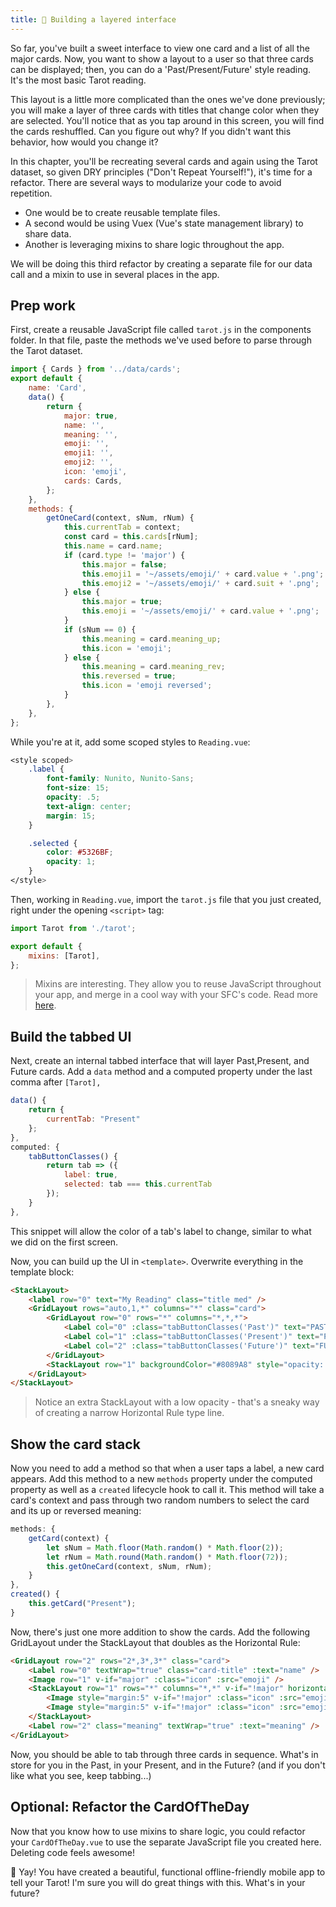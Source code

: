 ```yaml
---
title: 🥞 Building a layered interface
---
```


So far, you've built a sweet interface to view one card and a list of all the major cards. Now, you want to show a layout to a user so that three cards can be displayed; then, you can do a 'Past/Present/Future' style reading. It's the most basic Tarot reading.

This layout is a little more complicated than the ones we've done previously; you will make a layer of three cards with titles that change color when they are selected. You'll notice that as you tap around in this screen, you will find the cards reshuffled. Can you figure out why? If you didn't want this behavior, how would you change it?

In this chapter, you'll be recreating several cards and again using the Tarot dataset, so given DRY principles ("Don't Repeat Yourself!"), it's time for a refactor. There are several ways to modularize your code to avoid repetition.

-   One would be to create reusable template files.
-   A second would be using Vuex (Vue's state management library) to share data.
-   Another is leveraging mixins to share logic throughout the app.

We will be doing this third refactor by creating a separate file for our data call and a mixin to use in several places in the app.

## Prep work

First, create a reusable JavaScript file called `tarot.js` in the components folder. In that file, paste the methods we've used before to parse through the Tarot dataset.

```js
import { Cards } from '../data/cards';
export default {
	name: 'Card',
	data() {
		return {
			major: true,
			name: '',
			meaning: '',
			emoji: '',
			emoji1: '',
			emoji2: '',
			icon: 'emoji',
			cards: Cards,
		};
	},
	methods: {
		getOneCard(context, sNum, rNum) {
			this.currentTab = context;
			const card = this.cards[rNum];
			this.name = card.name;
			if (card.type != 'major') {
				this.major = false;
				this.emoji1 = '~/assets/emoji/' + card.value + '.png';
				this.emoji2 = '~/assets/emoji/' + card.suit + '.png';
			} else {
				this.major = true;
				this.emoji = '~/assets/emoji/' + card.value + '.png';
			}
			if (sNum == 0) {
				this.meaning = card.meaning_up;
				this.icon = 'emoji';
			} else {
				this.meaning = card.meaning_rev;
				this.reversed = true;
				this.icon = 'emoji reversed';
			}
		},
	},
};
```

While you're at it, add some scoped styles to `Reading.vue`:

```css
<style scoped>
    .label {
        font-family: Nunito, Nunito-Sans;
        font-size: 15;
        opacity: .5;
        text-align: center;
        margin: 15;
    }

    .selected {
        color: #5326BF;
        opacity: 1;
    }
</style>
```

Then, working in `Reading.vue`, import the `tarot.js` file that you just created, right under the opening `<script>` tag:

```js
import Tarot from './tarot';

export default {
	mixins: [Tarot],
};
```

> Mixins are interesting. They allow you to reuse JavaScript throughout your app, and merge in a cool way with your SFC's code. Read more [here](https://vuejs.org/v2/guide/mixins.html).

## Build the tabbed UI

Next, create an internal tabbed interface that will layer Past,Present, and Future cards. Add a `data` method and a computed property under the last comma after `[Tarot],`

```js
data() {
    return {
        currentTab: "Present"
    };
},
computed: {
    tabButtonClasses() {
        return tab => ({
            label: true,
            selected: tab === this.currentTab
        });
    }
},
```

This snippet will allow the color of a tab's label to change, similar to what we did on the first screen.

Now, you can build up the UI in `<template>`. Overwrite everything in the template block:

```html
<StackLayout>
	<label row="0" text="My Reading" class="title med" />
	<GridLayout rows="auto,1,*" columns="*" class="card">
		<GridLayout row="0" rows="*" columns="*,*,*">
			<Label col="0" :class="tabButtonClasses('Past')" text="PAST" @tap="getCard('Past')" />
			<Label col="1" :class="tabButtonClasses('Present')" text="PRESENT" @tap="getCard('Present')" />
			<Label col="2" :class="tabButtonClasses('Future')" text="FUTURE" @tap="getCard('Future')" />
		</GridLayout>
		<StackLayout row="1" backgroundColor="#8089A8" style="opacity: .2"></StackLayout>
	</GridLayout>
</StackLayout>
```

> Notice an extra StackLayout with a low opacity - that's a sneaky way of creating a narrow Horizontal Rule type line.

## Show the card stack

Now you need to add a method so that when a user taps a label, a new card appears. Add this method to a new `methods` property under the computed property as well as a `created` lifecycle hook to call it. This method will take a card's context and pass through two random numbers to select the card and its up or reversed meaning:

```js
methods: {
    getCard(context) {
        let sNum = Math.floor(Math.random() * Math.floor(2));
        let rNum = Math.round(Math.random() * Math.floor(72));
        this.getOneCard(context, sNum, rNum);
    }
},
created() {
    this.getCard("Present");
}
```

Now, there's just one more addition to show the cards. Add the following GridLayout under the StackLayout that doubles as the Horizontal Rule:

```html
<GridLayout row="2" rows="2*,3*,3*" class="card">
	<Label row="0" textWrap="true" class="card-title" :text="name" />
	<Image row="1" v-if="major" :class="icon" :src="emoji" />
	<StackLayout row="1" rows="*" columns="*,*" v-if="!major" horizontalAlignment="center" orientation="horizontal">
		<Image style="margin:5" v-if="!major" :class="icon" :src="emoji1" />
		<Image style="margin:5" v-if="!major" :class="icon" :src="emoji2" />
	</StackLayout>
	<Label row="2" class="meaning" textWrap="true" :text="meaning" />
</GridLayout>
```

Now, you should be able to tab through three cards in sequence. What's in store for you in the Past, in your Present, and in the Future? (and if you don't like what you see, keep tabbing...)

## Optional: Refactor the CardOfTheDay

Now that you know how to use mixins to share logic, you could refactor your `CardOfTheDay.vue` to use the separate JavaScript file you created here. Deleting code feels awesome!

🎈 Yay! You have created a beautiful, functional offline-friendly mobile app to tell your Tarot! I'm sure you will do great things with this. What's in your future?
